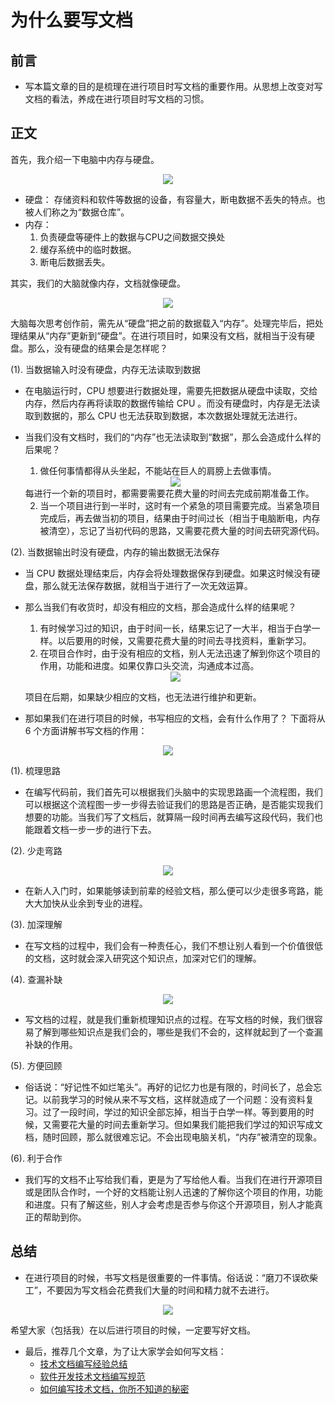 <!--
 * @描述: 
 * @版本: V1_0_0
 * @作者: LiWanglin
 * @创建时间: 2019.12.30
 * @最后编辑人: LiWanglin
 * @最后编辑时间: 2019.12.30
 -->

# 为什么要写文档

## 前言

- 写本篇文章的目的是梳理在进行项目时写文档的重要作用。从思想上改变对写文档的看法，养成在进行项目时写文档的习惯。

## 正文

首先，我介绍一下电脑中内存与硬盘。

<div align=center>
<img src=https://github.com/WanglinLi595/Save_Markdown_Picture/blob/master/%E4%B8%BA%E4%BB%80%E4%B9%88%E8%A6%81%E5%86%99%E6%96%87%E6%A1%A3/ram_rom.png?raw=true>
</div>

- 硬盘：
存储资料和软件等数据的设备，有容量大，断电数据不丢失的特点。也被人们称之为“数据仓库”。
- 内存：
  1. 负责硬盘等硬件上的数据与CPU之间数据交换处
  2. 缓存系统中的临时数据。
  3. 断电后数据丢失。  

其实，我们的大脑就像内存，文档就像硬盘。

<div align=center>
<img src=https://raw.githubusercontent.com/WanglinLi595/Save_Markdown_Picture/master/%E4%B8%BA%E4%BB%80%E4%B9%88%E8%A6%81%E5%86%99%E6%96%87%E6%A1%A3/hard_disk_and_memory.png>
</div>

大脑每次思考创作前，需先从“硬盘”把之前的数据载入“内存”。处理完毕后，把处理结果从“内存”更新到“硬盘”。在进行项目时，如果没有文档，就相当于没有硬盘。那么，没有硬盘的结果会是怎样呢？

(1). 当数据输入时没有硬盘，内存无法读取到数据

- 在电脑运行时，CPU 想要进行数据处理，需要先把数据从硬盘中读取，交给内存，然后内存再将读取的数据传输给 CPU 。而没有硬盘时，内存是无法读取到数据的，那么 CPU 也无法获取到数据，本次数据处理就无法进行。
- 当我们没有文档时，我们的“内存”也无法读取到“数据”，那么会造成什么样的后果呢？
  1. 做任何事情都得从头坐起，不能站在巨人的肩膀上去做事情。

    <div align=center>
    <img src=https://raw.githubusercontent.com/WanglinLi595/Save_Markdown_Picture/master/%E4%B8%BA%E4%BB%80%E4%B9%88%E8%A6%81%E5%86%99%E6%96%87%E6%A1%A3/Standing_on_the_Shoulders_of_Giants.png>
    </div>  
    每进行一个新的项目时，都需要需要花费大量的时间去完成前期准备工作。

  2. 当一个项目进行到一半时，这时有一个紧急的项目需要完成。当紧急项目完成后，再去做当初的项目，结果由于时间过长（相当于电脑断电，内存被清空），忘记了当初代码的思路，又需要花费大量的时间去研究源代码。

(2). 当数据输出时没有硬盘，内存的输出数据无法保存

- 当 CPU 数据处理结束后，内存会将处理数据保存到硬盘。如果这时候没有硬盘，那么就无法保存数据，就相当于进行了一次无效运算。
- 那么当我们有收货时，却没有相应的文档，那会造成什么样的结果呢？
    1. 有时候学习过的知识，由于时间一长，结果忘记了一大半，相当于白学一样。以后要用的时候，又需要花费大量的时间去寻找资料，重新学习。
    2. 在项目合作时，由于没有相应的文档，别人无法迅速了解到你这个项目的作用，功能和进度。如果仅靠口头交流，沟通成本过高。

    <div align=center>
    <img src=https://github.com/WanglinLi595/Save_Markdown_Picture/blob/master/%E4%B8%BA%E4%BB%80%E4%B9%88%E8%A6%81%E5%86%99%E6%96%87%E6%A1%A3/Communication_cost.png?raw=true>
    </div>

    项目在后期，如果缺少相应的文档，也无法进行维护和更新。  

- 那如果我们在进行项目的时候，书写相应的文档，会有什么作用了？
下面将从 6 个方面讲解书写文档的作用：

<div align=center>
<img src=https://raw.githubusercontent.com/WanglinLi595/Save_Markdown_Picture/master/%E4%B8%BA%E4%BB%80%E4%B9%88%E8%A6%81%E5%86%99%E6%96%87%E6%A1%A3/frame.png>
</div>

(1). 梳理思路

- 在编写代码前，我们首先可以根据我们头脑中的实现思路画一个流程图，我们可以根据这个流程图一步一步得去验证我们的思路是否正确，是否能实现我们想要的功能。当我们写了文档后，就算隔一段时间再去编写这段代码，我们也能跟着文档一步一步的进行下去。

(2). 少走弯路  

<div align=center>
<img src=https://github.com/WanglinLi595/Save_Markdown_Picture/blob/master/%E4%B8%BA%E4%BB%80%E4%B9%88%E8%A6%81%E5%86%99%E6%96%87%E6%A1%A3/Curving_road.png?raw=true>
</div>

- 在新人入门时，如果能够读到前辈的经验文档，那么便可以少走很多弯路，能大大加快从业余到专业的进程。

(3). 加深理解

- 在写文档的过程中，我们会有一种责任心，我们不想让别人看到一个价值很低的文档，这时就会深入研究这个知识点，加深对它们的理解。

(4). 查漏补缺

<div align=center>
<img src=https://github.com/WanglinLi595/Save_Markdown_Picture/blob/master/%E4%B8%BA%E4%BB%80%E4%B9%88%E8%A6%81%E5%86%99%E6%96%87%E6%A1%A3/Leak_filling.png?raw=true>
</div>

- 写文档的过程，就是我们重新梳理知识点的过程。在写文档的时候，我们很容易了解到哪些知识点是我们会的，哪些是我们不会的，这样就起到了一个查漏补缺的作用。

(5). 方便回顾

- 俗话说：“好记性不如烂笔头”。再好的记忆力也是有限的，时间长了，总会忘记。以前我学习的时候从来不写文档，这样就造成了一个问题：没有资料复习。过了一段时间，学过的知识全部忘掉，相当于白学一样。等到要用的时候，又需要花大量的时间去重新学习。但如果我们能把我们学过的知识写成文档，随时回顾，那么就很难忘记。不会出现电脑关机，“内存”被清空的现象。

(6). 利于合作

- 我们写的文档不止写给我们看，更是为了写给他人看。当我们在进行开源项目或是团队合作时，一个好的文档能让别人迅速的了解你这个项目的作用，功能和进度。只有了解这些，别人才会考虑是否参与你这个开源项目，别人才能真正的帮助到你。

## 总结

- 在进行项目的时候，书写文档是很重要的一件事情。俗话说：“磨刀不误砍柴工”，不要因为写文档会花费我们大量的时间和精力就不去进行。
  
<div align=center>
<img src=https://github.com/WanglinLi595/Save_Markdown_Picture/blob/master/%E4%B8%BA%E4%BB%80%E4%B9%88%E8%A6%81%E5%86%99%E6%96%87%E6%A1%A3/efficiency.png?raw=true>
</div>

希望大家（包括我）在以后进行项目的时候，一定要写好文档。
- 最后，推荐几个文章，为了让大家学会如何写文档：
  - [技术文档编写经验总结](https://blog.csdn.net/pharos/article/details/89390516)
  - [软件开发技术文档编写规范](https://blog.csdn.net/ciai2984/article/details/78928269)
  - [如何编写技术文档，你所不知道的秘密](https://www.jianshu.com/p/b49ae8815ba0)
